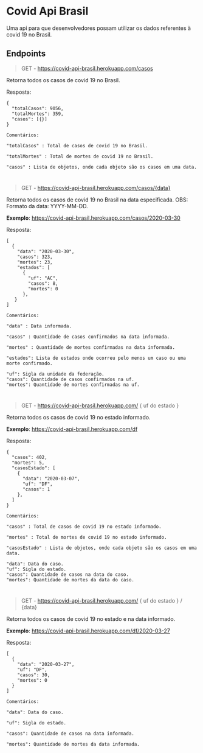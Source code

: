 # Covid Api Brasil

Uma api para que desenvolvedores possam utilizar os dados referentes à covid 19 no Brasil.

## Endpoints

> GET - https://covid-api-brasil.herokuapp.com/casos 

Retorna todos os casos de covid 19 no Brasil.

Resposta: 

```
{
  "totalCasos": 9056, 
  "totalMortes": 359,
  "casos": [{}]
}

Comentários:

"totalCasos" : Total de casos de covid 19 no Brasil.

"totalMortes" : Total de mortes de covid 19 no Brasil.

"casos" : Lista de objetos, onde cada objeto são os casos em uma data.
```
#

> GET - https://covid-api-brasil.herokuapp.com/casos/{data} 

Retorna todos os casos de covid 19 no Brasil na data especificada. OBS: Formato da data: YYYY-MM-DD.

__Exemplo__: https://covid-api-brasil.herokuapp.com/casos/2020-03-30

Resposta: 

```
[
  {
    "data": "2020-03-30",
    "casos": 323,
    "mortes": 23,
    "estados": [
      {
        "uf": "AC",
        "casos": 8,
        "mortes": 0
      },
   }
]

Comentários:

"data" : Data informada.

"casos" : Quantidade de casos confirmados na data informada.

"mortes" : Quantidade de mortes confirmadas na data informada.

"estados": Lista de estados onde ocorreu pelo menos um caso ou uma morte confirmado.

"uf": Sigla da unidade da federação.
"casos": Quantidade de casos confirmados na uf.
"mortes": Quantidade de mortes confirmadas na uf.
```
#
> GET - https://covid-api-brasil.herokuapp.com/ { uf do estado } 

Retorna todos os casos de covid 19 no estado informado.

__Exemplo__: https://covid-api-brasil.herokuapp.com/df

Resposta: 

```
{
  "casos": 402,
  "mortes": 5,
  "casosEstado": [
    {
      "data": "2020-03-07",
      "uf": "DF",
      "casos": 1
    },
  ]
}

Comentários:

"casos" : Total de casos de covid 19 no estado informado.

"mortes" : Total de mortes de covid 19 no estado informado.

"casosEstado" : Lista de objetos, onde cada objeto são os casos em uma data.

"data": Data do caso.
"uf": Sigla do estado.
"casos": Quantidade de casos na data do caso.
"mortes": Quantidade de mortes da data do caso.
```

#
> GET - https://covid-api-brasil.herokuapp.com/ { uf do estado } / {data}

Retorna todos os casos de covid 19 no estado e na data informado.

__Exemplo__: https://covid-api-brasil.herokuapp.com/df/2020-03-27

Resposta: 

```
[
  {
    "data": "2020-03-27",
    "uf": "DF",
    "casos": 30,
    "mortes": 0
  }
]

Comentários:

"data": Data do caso.

"uf": Sigla do estado.

"casos": Quantidade de casos na data informada.

"mortes": Quantidade de mortes da data informada.
```
